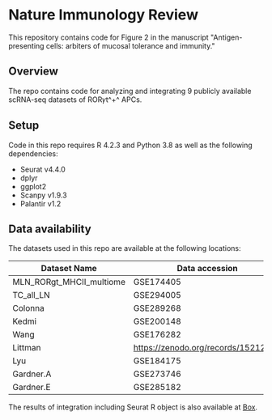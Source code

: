 # Nature Immunology Review

This repository contains code for Figure 2 in the manuscript "Antigen-presenting cells: arbiters of mucosal tolerance and immunity."

## Overview

The repo contains code for analyzing and integrating 9 publicly available scRNA-seq datasets of ROR𝛾t^+^ APCs.

## Setup

Code in this repo requires R 4.2.3 and Python 3.8 as well as the following dependencies:
- Seurat v4.4.0
- dplyr
- ggplot2
- Scanpy v1.9.3
- Palantir v1.2

## Data availability

The datasets used in this repo are available at the following locations:

| Dataset Name             | Data accession                        | Publication                                                           |
|------------------------|------------------------|------------------------|
| MLN_RORgt_MHCII_multiome | GSE174405                             | <https://www.nature.com/articles/s41586-022-05309-5>                  |
| TC_all_LN                | GSE294005                             | <https://www.science.org/doi/10.1126/science.adp0535>                 |
| Colonna                  | GSE289268                             | <https://www.sciencedirect.com/science/article/pii/S0092867425002934> |
| Kedmi                    | GSE200148                             | <https://www.nature.com/articles/s41586-022-05089-y>                  |
| Wang                     | GSE176282                             | <https://www.science.org/doi/10.1126/sciimmunol.abl5053>              |
| Littman                  | <https://zenodo.org/records/15212000> | <https://www.nature.com/articles/s41586-025-08982-4>                  |
| Lyu                      | GSE184175                             | <https://www.nature.com/articles/s41586-022-05141-x>                  |
| Gardner.A                | GSE273746                             | <https://doi.org/10.1084/jem.20250573>                                |
| Gardner.E                | GSE285182                             | <https://doi.org/10.1084/jem.20250573>                                |

The results of integration including Seurat R object is also available at [Box](https://mskcc.box.com/s/0z5mdy8e1zkmo4m5prj56hjcgse9l0ya).
